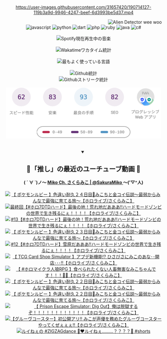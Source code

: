 <!-- START: HERO IMAGE GIF ////////// ////////// ////////// -->
<!-- <img src="@/../assets/img/gaming/ghost-of-tsushima.gif" width="100%"  alt="nellyXinwei's Hero Gif Image"/> -->
<!-- END: HERO IMAGE GIF ////////// ////////// ////////// -->

<div align="center" >  
  
<!-- START:ワンピース 第1015話「ルフィはRED ROCを使う」 -->
<https://user-images.githubusercontent.com/31657420/190714127-119b3a9d-9946-4247-beef-6d3993be5d37.mp4>
<!-- END:ワンピース 第1015話「ルフィはRED ROCを使う」 -->

<!-- START:VISITOR COUNTER -->
<div width="100%" align="right">
<img src="https://komarev.com/ghpvc/?username=nellyXinwei&label=🛸&color=grey&style=for-the-badge&labelcolor=ffffff" alt="Alien Detector wee woo"/>
</div>
<!-- END:VISITOR COUNTER -->

<!-- START: PROGRAMMING LANGUAGES -->
<!-- 色彩 Color Scheme:
#961E3A, #8A0D42, #5A0640, #4F265E, #2B355A, #3E759B, #CC4246,
#BB2649, #AD1052, #700750, #633075, #364270, #4E92C2, #FF5357
Sauce: https://www.webcreatorbox.com/inspiration/pantone-2023
-->

<img src="https://img.shields.io/badge/javascript%20-%23BB2649.svg?&style=for-the-badge&logo=javascript&logoColor=white&labelColor=961E3A" alt="javascript"/>
<img src="https://img.shields.io/badge/python%20-%23AD1052.svg?&style=for-the-badge&logo=python&logoColor=white&labelColor=8A0D42" alt="python" />
<img src="https://img.shields.io/badge/dart%20-%23700750.svg?&style=for-the-badge&logo=dart&logoColor=white&labelColor=5A0640" alt="dart"/>
<img src="https://img.shields.io/badge/php%20-%23633075.svg?&style=for-the-badge&logo=php&logoColor=white&labelColor=4F265E" alt="php"/>
<img src="https://img.shields.io/badge/ruby%20-%23364270.svg?&style=for-the-badge&logo=ruby&logoColor=white&labelColor=2B355A" alt="ruby"/>
<img src="https://img.shields.io/badge/java%20-%234E92C2.svg?&style=for-the-badge&logo=openjdk&logoColor=white&labelColor=3E759B" alt="java"/>
<img src="https://img.shields.io/badge/c%23-%23FF5357.svg?style=for-the-badge&logo=c-sharp&logoColor=white&labelColor=CC4246" alt="c#"/>  
<!-- END: PROGRAMMING LANGUAGES -->

<br>
<br>

<!-- START: MUSIC STATUS -->
  <!-- <a href="https://newojima-gsrs-20220114.vercel.app/api/now-playing?open">
    <img src="https://newojima-gsrs-20220114.vercel.app/api/now-playing" alt="Spotify現在再生中の音楽">
  </a> -->
  <img src="https://newojima-grss-20230114.vercel.app/api/spotify?border_color=transparent" alt="Spotify現在再生中の音楽" width="280px">
<!-- END: MUSIC STATUS -->

<br>
<br>

<!-- START: GITHUB STATUS -->
<!-- 色彩 Color Scheme:  #BB2649, #AD1052, #700750, #633075 -->
<img align="center" src="https://newojima-grs-20230109.vercel.app/api/wakatime?username=newojima&layout=compact&langs_count=10&locale=ja&hide_title=false&title_color=fff&hide_border=true&text_color=fff&bg_color=BB2649,BB2649,633075,633075&hide=other,css,html,bash,xml,git%20config,makefile,properties,yaml,markdown,text,json,jsx" alt="Wakatimeワカタイム統計" width="500px"/>

<br>
<br>

<!-- 色彩 Color Scheme:  #633075, #364270, #4E92C2 -->
  <img align="center" src="https://newojima-grs-20230109.vercel.app/api/top-langs?username=newojima&layout=compact&text_color=fff&icon_color=fff&hide_border=true&&locale=ja&hide_title=false&title_color=fff&include_all_commits=true&card_width=445&langs_count=11&hide=c%23,powershell,shaderlab,hlsl,makefile,jupyter%20notebook,python,html,css,shell,batchfile,less,liquid,hack,scss&bg_color=4F265E,633075,4E92C2" alt="最もよく使っている言語" width="500px"/>

<br>
<br>

<!-- 色彩 Color Scheme:  #4E92C2, #FF5357 -->
  <img align="center" src="https://newojima-grs-20230109.vercel.app/api?username=newojima&rank_icon=github&show_icons=true&&locale=ja&title_color=fff&text_color=fff&icon_color=fff&hide_border=true&hide_title=false&count_private=true&include_all_commits=true&card_width=495&disable_animations=true&bg_color=4E92C2,4E92C2,FF5357" alt="Github統計" width="500px"/>

<br>

<img align="center" src="https://streak-stats.demolab.com?user=newojima&theme=dark&hide_border=true&locale=ja&ring=BB2649&stroke=222222&background=151515&sideLabels=BB2649&currStreakLabel=ffffff&border=BB2649&fire=FF5357&currStreakNum=ffffff&sideNums=FF5357&dates=ffffff" alt="Githubストリーク統計" width="500px"/>

<br>
<br>

  <img align="center" width="500px" src="@/../assets/img/page-insights.svg" alt="Githubページの洞察"/>
  
</div>
<!-- END: GITHUB STATUS -->

<br>
<br>

<div align="center">
<details open>
  <summary>

  </summary>

  <h2 align="center">🌸「推し」の最近のユーチューブ動画 🌸</h2>
  <h4>
  ( ´ ∀ `)ノ～ 
  <a href="https://www.youtube.com/@SakuraMiko">Miko Ch. さくらみこ | @SakuraMiko
  </a>
   ～('▽^人)
  </h4>

  <!-- BEGIN YOUTUBE-CARDS -->
<a href="https://www.youtube.com/watch?v=vL-I6HLel4Q"><img src="https://ytcards.demolab.com/?id=vL-I6HLel4Q&title=%E3%80%90+%E3%83%9D%E3%82%B1%E3%83%A2%E3%83%B3%E3%83%AB%E3%83%93%E3%83%BC+%E3%80%91%E8%89%B2%E9%81%95%E3%81%84%E8%80%90%E4%B9%85%EF%BC%92%EF%BC%94%E6%97%A5%E7%9B%AE%F0%9F%8E%A3%E3%81%BF%E3%81%93%E3%81%A1%E3%81%A8%E9%87%91%E3%82%B3%E3%82%A4%E4%BC%9D%E8%AA%AC%EF%BD%9E%E6%9C%80%E5%BC%B1%E3%81%8B%E3%82%89%E3%81%BF%E3%82%93%E3%81%AA%E3%81%A7%E6%9C%80%E5%BC%B7%E3%81%AB%E8%82%B2%E3%81%A6%E3%82%8B%E6%97%85%EF%BD%9E%E3%80%90%E3%83%9B%E3%83%AD%E3%83%A9%E3%82%A4%E3%83%96%2F%E3%81%95%E3%81%8F%E3%82%89%E3%81%BF%E3%81%93%E3%80%91&lang=ja&timestamp=1756642729&background_color=%230d1117&title_color=%23ffffff&stats_color=%23dedede&max_title_lines=1&width=187&border_radius=5&duration=0" alt="【 ポケモンルビー 】色違い耐久２４日目🎣みこちと金コイ伝説～最弱からみんなで最強に育てる旅～【ホロライブ/さくらみこ】" title="【 ポケモンルビー 】色違い耐久２４日目🎣みこちと金コイ伝説～最弱からみんなで最強に育てる旅～【ホロライブ/さくらみこ】"></a>
<a href="https://www.youtube.com/watch?v=6y_pKqg6IxI"><img src="https://ytcards.demolab.com/?id=6y_pKqg6IxI&title=%E6%9C%80%E7%B5%82%E5%9B%9E%E3%80%90%23%E3%83%9B%E3%83%AD7DTD%E3%83%8F%E3%83%BC%E3%83%89%E3%80%91%E6%9C%80%E5%BE%8C%E3%81%AE%E5%9C%B0%EF%BC%81%E8%8D%92%E3%82%8C%E5%9C%B0%E3%81%A0%E3%81%82%E3%81%82%E3%81%82%E2%80%BC%E3%83%8F%E3%83%BC%E3%83%89%E3%83%A2%E3%83%BC%E3%83%89%E3%82%BE%E3%83%B3%E3%83%93%E3%81%AE%E4%B8%96%E7%95%8C%E3%81%A7%E7%94%9F%E3%81%8D%E6%AE%8B%E3%82%8B%E3%81%AB%E3%81%87%EF%BC%81%EF%BC%81%EF%BC%81%EF%BC%81%E3%80%90%E3%83%9B%E3%83%AD%E3%83%A9%E3%82%A4%E3%83%96%2F%E3%81%95%E3%81%8F%E3%82%89%E3%81%BF%E3%81%93%E3%80%91&lang=ja&timestamp=1756572560&background_color=%230d1117&title_color=%23ffffff&stats_color=%23dedede&max_title_lines=1&width=187&border_radius=5&duration=12800" alt="最終回【#ホロ7DTDハード】最後の地！荒れ地だあああ‼ハードモードゾンビの世界で生き残るにぇ！！！！【ホロライブ/さくらみこ】" title="最終回【#ホロ7DTDハード】最後の地！荒れ地だあああ‼ハードモードゾンビの世界で生き残るにぇ！！！！【ホロライブ/さくらみこ】"></a>
<a href="https://www.youtube.com/watch?v=b0rxXn1s3ec"><img src="https://ytcards.demolab.com/?id=b0rxXn1s3ec&title=%2313%E3%80%90%23%E3%83%9B%E3%83%AD7DTD%E3%83%8F%E3%83%BC%E3%83%89%E3%80%91%E6%9C%80%E5%BE%8C%E3%81%AE%E5%9C%B0%EF%BC%81%E8%8D%92%E3%82%8C%E5%9C%B0%E3%81%A0%E3%81%82%E3%81%82%E3%81%82%E2%80%BC%E3%83%8F%E3%83%BC%E3%83%89%E3%83%A2%E3%83%BC%E3%83%89%E3%82%BE%E3%83%B3%E3%83%93%E3%81%AE%E4%B8%96%E7%95%8C%E3%81%A7%E7%94%9F%E3%81%8D%E6%AE%8B%E3%82%8B%E3%81%AB%E3%81%87%EF%BC%81%EF%BC%81%EF%BC%81%EF%BC%81%E3%80%90%E3%83%9B%E3%83%AD%E3%83%A9%E3%82%A4%E3%83%96%2F%E3%81%95%E3%81%8F%E3%82%89%E3%81%BF%E3%81%93%E3%80%91&lang=ja&timestamp=1756482689&background_color=%230d1117&title_color=%23ffffff&stats_color=%23dedede&max_title_lines=1&width=187&border_radius=5&duration=9447" alt="#13【#ホロ7DTDハード】最後の地！荒れ地だあああ‼ハードモードゾンビの世界で生き残るにぇ！！！！【ホロライブ/さくらみこ】" title="#13【#ホロ7DTDハード】最後の地！荒れ地だあああ‼ハードモードゾンビの世界で生き残るにぇ！！！！【ホロライブ/さくらみこ】"></a>
<a href="https://www.youtube.com/watch?v=R3XMduAQ0Aw"><img src="https://ytcards.demolab.com/?id=R3XMduAQ0Aw&title=%E3%80%90+%E3%83%9D%E3%82%B1%E3%83%A2%E3%83%B3%E3%83%AB%E3%83%93%E3%83%BC+%E3%80%91%E8%89%B2%E9%81%95%E3%81%84%E8%80%90%E4%B9%85%EF%BC%92%EF%BC%93%E6%97%A5%E7%9B%AE%F0%9F%8E%A3%E3%81%BF%E3%81%93%E3%81%A1%E3%81%A8%E9%87%91%E3%82%B3%E3%82%A4%E4%BC%9D%E8%AA%AC%EF%BD%9E%E6%9C%80%E5%BC%B1%E3%81%8B%E3%82%89%E3%81%BF%E3%82%93%E3%81%AA%E3%81%A7%E6%9C%80%E5%BC%B7%E3%81%AB%E8%82%B2%E3%81%A6%E3%82%8B%E6%97%85%EF%BD%9E%E3%80%90%E3%83%9B%E3%83%AD%E3%83%A9%E3%82%A4%E3%83%96%2F%E3%81%95%E3%81%8F%E3%82%89%E3%81%BF%E3%81%93%E3%80%91&lang=ja&timestamp=1756402947&background_color=%230d1117&title_color=%23ffffff&stats_color=%23dedede&max_title_lines=1&width=187&border_radius=5&duration=15858" alt="【 ポケモンルビー 】色違い耐久２３日目🎣みこちと金コイ伝説～最弱からみんなで最強に育てる旅～【ホロライブ/さくらみこ】" title="【 ポケモンルビー 】色違い耐久２３日目🎣みこちと金コイ伝説～最弱からみんなで最強に育てる旅～【ホロライブ/さくらみこ】"></a>
<a href="https://www.youtube.com/watch?v=eHnxEt4YNCY"><img src="https://ytcards.demolab.com/?id=eHnxEt4YNCY&title=%2312%E3%80%90%23%E3%83%9B%E3%83%AD7DTD%E3%83%8F%E3%83%BC%E3%83%89%E3%80%91%E9%9B%AA%E5%8E%9F%E3%81%A0%E3%81%82%E3%81%82%E3%81%82%E2%80%BC%E3%83%8F%E3%83%BC%E3%83%89%E3%83%A2%E3%83%BC%E3%83%89%E3%82%BE%E3%83%B3%E3%83%93%E3%81%AE%E4%B8%96%E7%95%8C%E3%81%A7%E7%94%9F%E3%81%8D%E6%AE%8B%E3%82%8B%E3%81%AB%E3%81%87%EF%BC%81%EF%BC%81%EF%BC%81%EF%BC%81%E3%80%90%E3%83%9B%E3%83%AD%E3%83%A9%E3%82%A4%E3%83%96%2F%E3%81%95%E3%81%8F%E3%82%89%E3%81%BF%E3%81%93%E3%80%91&lang=ja&timestamp=1756314669&background_color=%230d1117&title_color=%23ffffff&stats_color=%23dedede&max_title_lines=1&width=187&border_radius=5&duration=14276" alt="#12【#ホロ7DTDハード】雪原だあああ‼ハードモードゾンビの世界で生き残るにぇ！！！！【ホロライブ/さくらみこ】" title="#12【#ホロ7DTDハード】雪原だあああ‼ハードモードゾンビの世界で生き残るにぇ！！！！【ホロライブ/さくらみこ】"></a>
<a href="https://www.youtube.com/watch?v=dTYp4ygpdB4"><img src="https://ytcards.demolab.com/?id=dTYp4ygpdB4&title=%E3%80%90+TCG+Card+Shop+Simulator+%E3%80%91%E3%82%A2%E3%83%97%E3%83%87%E6%96%B0%E6%A9%9F%E8%83%BD%E2%81%89+%E3%81%B2%E3%81%95%E3%81%B3%E3%81%95%E3%81%AB%E3%81%BF%E3%81%93%E3%81%AE%E3%81%82%E3%81%AA%EF%BD%A5%EF%BD%A5%E9%96%8B%E5%BA%97%EF%BD%A5%EF%BD%A5%EF%BD%A5%E2%80%BC%E3%80%90%E3%83%9B%E3%83%AD%E3%83%A9%E3%82%A4%E3%83%96%2F%E3%81%95%E3%81%8F%E3%82%89%E3%81%BF%E3%81%93%E3%80%91&lang=ja&timestamp=1756226761&background_color=%230d1117&title_color=%23ffffff&stats_color=%23dedede&max_title_lines=1&width=187&border_radius=5&duration=12336" alt="【 TCG Card Shop Simulator 】アプデ新機能⁉ ひさびさにみこのあな･･開店･･･‼【ホロライブ/さくらみこ】" title="【 TCG Card Shop Simulator 】アプデ新機能⁉ ひさびさにみこのあな･･開店･･･‼【ホロライブ/さくらみこ】"></a>
<a href="https://www.youtube.com/watch?v=6HAPI7behu8"><img src="https://ytcards.demolab.com/?id=6HAPI7behu8&title=%E3%80%90+%23%E3%83%9B%E3%83%AD%E3%83%9E%E3%82%A4%E3%82%AF%E3%83%A9%E4%BA%BA%E7%8B%BCRPG+%E3%80%91%E9%A3%9F%E3%81%B9%E3%82%89%E3%82%8C%E3%81%9F%E3%81%8F%E3%81%AA%E3%81%84%E4%BA%BA%E7%95%9C%E7%84%A1%E5%AE%B3%E3%81%AA%E3%81%BF%E3%81%93%E3%81%A1%E3%82%83%E3%82%93%E3%81%A7%E3%81%99%EF%BC%81%EF%BC%81%EF%BC%81%F0%9F%90%BA%F0%9F%94%A5%E3%80%90%E3%83%9B%E3%83%AD%E3%83%A9%E3%82%A4%E3%83%96%2F%E3%81%95%E3%81%8F%E3%82%89%E3%81%BF%E3%81%93%E3%80%91&lang=ja&timestamp=1756040572&background_color=%230d1117&title_color=%23ffffff&stats_color=%23dedede&max_title_lines=1&width=187&border_radius=5&duration=6805" alt="【 #ホロマイクラ人狼RPG 】食べられたくない人畜無害なみこちゃんです！！！🐺🔥【ホロライブ/さくらみこ】" title="【 #ホロマイクラ人狼RPG 】食べられたくない人畜無害なみこちゃんです！！！🐺🔥【ホロライブ/さくらみこ】"></a>
<a href="https://www.youtube.com/watch?v=ZEnmQCmtV8c"><img src="https://ytcards.demolab.com/?id=ZEnmQCmtV8c&title=%E3%80%90+%E3%83%9D%E3%82%B1%E3%83%A2%E3%83%B3%E3%83%AB%E3%83%93%E3%83%BC+%E3%80%91%E8%89%B2%E9%81%95%E3%81%84%E8%80%90%E4%B9%85%EF%BC%92%EF%BC%92%E6%97%A5%E7%9B%AE%F0%9F%8E%A3%E3%81%BF%E3%81%93%E3%81%A1%E3%81%A8%E9%87%91%E3%82%B3%E3%82%A4%E4%BC%9D%E8%AA%AC%EF%BD%9E%E6%9C%80%E5%BC%B1%E3%81%8B%E3%82%89%E3%81%BF%E3%82%93%E3%81%AA%E3%81%A7%E6%9C%80%E5%BC%B7%E3%81%AB%E8%82%B2%E3%81%A6%E3%82%8B%E6%97%85%EF%BD%9E%E3%80%90%E3%83%9B%E3%83%AD%E3%83%A9%E3%82%A4%E3%83%96%2F%E3%81%95%E3%81%8F%E3%82%89%E3%81%BF%E3%81%93%E3%80%91&lang=ja&timestamp=1755965955&background_color=%230d1117&title_color=%23ffffff&stats_color=%23dedede&max_title_lines=1&width=187&border_radius=5&duration=9278" alt="【 ポケモンルビー 】色違い耐久２２日目🎣みこちと金コイ伝説～最弱からみんなで最強に育てる旅～【ホロライブ/さくらみこ】" title="【 ポケモンルビー 】色違い耐久２２日目🎣みこちと金コイ伝説～最弱からみんなで最強に育てる旅～【ホロライブ/さくらみこ】"></a>
<a href="https://www.youtube.com/watch?v=J6QC95ewUFg"><img src="https://ytcards.demolab.com/?id=J6QC95ewUFg&title=%E3%80%90+%E3%83%9D%E3%82%B1%E3%83%A2%E3%83%B3%E3%83%AB%E3%83%93%E3%83%BC+%E3%80%91%E8%89%B2%E9%81%95%E3%81%84%E8%80%90%E4%B9%85%EF%BC%92%EF%BC%92%E6%97%A5%E7%9B%AE%F0%9F%8E%A3%E3%81%BF%E3%81%93%E3%81%A1%E3%81%A8%E9%87%91%E3%82%B3%E3%82%A4%E4%BC%9D%E8%AA%AC%EF%BD%9E%E6%9C%80%E5%BC%B1%E3%81%8B%E3%82%89%E3%81%BF%E3%82%93%E3%81%AA%E3%81%A7%E6%9C%80%E5%BC%B7%E3%81%AB%E8%82%B2%E3%81%A6%E3%82%8B%E6%97%85%EF%BD%9E%E3%80%90%E3%83%9B%E3%83%AD%E3%83%A9%E3%82%A4%E3%83%96%2F%E3%81%95%E3%81%8F%E3%82%89%E3%81%BF%E3%81%93%E3%80%91&lang=ja&timestamp=1755956586&background_color=%230d1117&title_color=%23ffffff&stats_color=%23dedede&max_title_lines=1&width=187&border_radius=5&duration=8890" alt="【 ポケモンルビー 】色違い耐久２２日目🎣みこちと金コイ伝説～最弱からみんなで最強に育てる旅～【ホロライブ/さくらみこ】" title="【 ポケモンルビー 】色違い耐久２２日目🎣みこちと金コイ伝説～最弱からみんなで最強に育てる旅～【ホロライブ/さくらみこ】"></a>
<a href="https://www.youtube.com/watch?v=4n02dZlcUFA"><img src="https://ytcards.demolab.com/?id=4n02dZlcUFA&title=%E3%80%90+Prison+Escape+Simulator%3A+Dig+Out%E3%80%91%E4%BF%BA%E3%81%AF%E8%84%B1%E7%8D%84%E3%81%99%E3%82%8B%E3%81%9E%EF%BC%81%EF%BC%81%EF%BC%81%EF%BC%81%EF%BC%81%EF%BC%81%EF%BC%81%EF%BC%81%EF%BC%81%EF%BC%81%EF%BC%81%EF%BC%81%E3%80%90%E3%83%9B%E3%83%AD%E3%83%A9%E3%82%A4%E3%83%96%2F%E3%81%95%E3%81%8F%E3%82%89%E3%81%BF%E3%81%93%E3%80%91&lang=ja&timestamp=1755875143&background_color=%230d1117&title_color=%23ffffff&stats_color=%23dedede&max_title_lines=1&width=187&border_radius=5&duration=12121" alt="【 Prison Escape Simulator: Dig Out】俺は脱獄するぞ！！！！！！！！！！！！【ホロライブ/さくらみこ】" title="【 Prison Escape Simulator: Dig Out】俺は脱獄するぞ！！！！！！！！！！！！【ホロライブ/さくらみこ】"></a>
<a href="https://www.youtube.com/watch?v=-RaaHW-c6go"><img src="https://ytcards.demolab.com/?id=-RaaHW-c6go&title=%E3%80%90%E3%82%B0%E3%83%AB%E3%83%BC%E3%83%B4%E3%82%B3%E3%83%BC%E3%82%B9%E3%82%BF%E3%83%BC%E3%80%91%E5%88%9D%E5%85%AC%E9%96%8B%E3%82%A2%E3%83%AA%E2%80%BC+%E3%81%BF%E3%81%93%E3%81%8C%E5%A3%B0%E5%84%AA%E3%82%92%E5%8B%99%E3%82%81%E3%81%9F%E3%82%B0%E3%83%AB%E3%83%BC%E3%83%B4%E3%82%B3%E3%83%BC%E3%82%B9%E3%82%BF%E3%83%BC%E3%82%84%E3%81%A3%E3%81%A6%E3%81%8F%E3%81%9C%E3%81%87%E3%81%87%E3%81%87%E2%80%BC%E3%80%90%E3%83%9B%E3%83%AD%E3%83%A9%E3%82%A4%E3%83%96%2F%E3%81%95%E3%81%8F%E3%82%89%E3%81%BF%E3%81%93%E3%80%91&lang=ja&timestamp=1755861270&background_color=%230d1117&title_color=%23ffffff&stats_color=%23dedede&max_title_lines=1&width=187&border_radius=5&duration=3980" alt="【グルーヴコースター】初公開アリ‼ みこが声優を務めたグルーヴコースターやってくぜぇぇぇ‼【ホロライブ/さくらみこ】" title="【グルーヴコースター】初公開アリ‼ みこが声優を務めたグルーヴコースターやってくぜぇぇぇ‼【ホロライブ/さくらみこ】"></a>
<a href="https://www.youtube.com/shorts/Ks4a765xi_Q"><img src="https://ytcards.demolab.com/?id=Ks4a765xi_Q&title=%E3%83%AB%E3%82%A4%E3%81%AD%E3%81%87%E3%81%AE+%23ZIGZAGdance+%F0%9F%A4%AB%E2%9D%A4%EF%B8%8F%E3%83%AB%E3%82%A4%E3%81%AD%E3%81%87%E2%80%A6%E2%80%A6%E2%80%A6%EF%BC%9F%EF%BC%9F%EF%BC%9F%EF%BC%9F%F0%9F%90%B4+%23shorts&lang=ja&timestamp=1755853237&background_color=%230d1117&title_color=%23ffffff&stats_color=%23dedede&max_title_lines=1&width=187&border_radius=5&duration=34" alt="ルイねぇの #ZIGZAGdance 🤫❤️ルイねぇ………？？？？🐴 #shorts" title="ルイねぇの #ZIGZAGdance 🤫❤️ルイねぇ………？？？？🐴 #shorts"></a>
<!-- END YOUTUBE-CARDS -->

</div>
  
</details>
